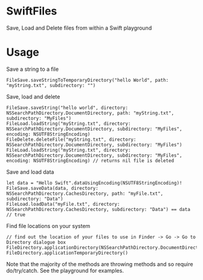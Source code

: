 # SwiftFiles
Save, Load and Delete files from within a Swift playground
# Usage
Save a string to a file
```
FileSave.saveStringToTemporaryDirectory("hello World", path: "myString.txt", subdirectory: "")
```
Save, load and delete
```
FileSave.saveString("hello world", directory: NSSearchPathDirectory.DocumentDirectory, path: "myString.txt", subdirectory: "MyFiles")
FileLoad.loadString("myString.txt", directory: NSSearchPathDirectory.DocumentDirectory, subdirectory: "MyFiles", encoding: NSUTF8StringEncoding)
FileDelete.deleteFile("myString.txt", directory: NSSearchPathDirectory.DocumentDirectory, subdirectory: "MyFiles")
FileLoad.loadString("myString.txt", directory: NSSearchPathDirectory.DocumentDirectory, subdirectory: "MyFiles", encoding: NSUTF8StringEncoding) // returns nil file is deleted
```
Save and load data
```
let data = "Hello Swift".dataUsingEncoding(NSUTF8StringEncoding)!
FileSave.saveData(data, directory: NSSearchPathDirectory.CachesDirectory, path: "myFile.txt", subdirectory: "Data")
FileLoad.loadData("myFile.txt", directory: NSSearchPathDirectory.CachesDirectory, subdirectory: "Data") == data // true
```
Find file locations on your system
```
// find out the location of your files to use in Finder -> Go -> Go to Directory dialogue box
FileDirectory.applicationDirectory(NSSearchPathDirectory.DocumentDirectory)
FileDirectory.applicationTemporaryDirectory()
```
Note that the majority of the methods are throwing methods and so require do/try/catch. See the playground for examples.
